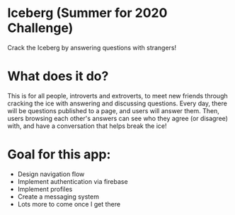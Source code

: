 # Iceberg (Summer for 2020 Challenge)
Crack the Iceberg by answering questions with strangers!

# What does it do?
This is for all people, introverts and extroverts, to meet new friends through cracking the ice with answering and discussing questions.
Every day, there will be questions published to a page, and users will answer them. Then, users browsing each other's answers can see who they 
agree (or disagree) with, and have a conversation that helps break the ice!

# Goal for this app:
* Design navigation flow
* Implement authentication via firebase
* Implement profiles
* Create a messaging system
* Lots more to come once I get there

